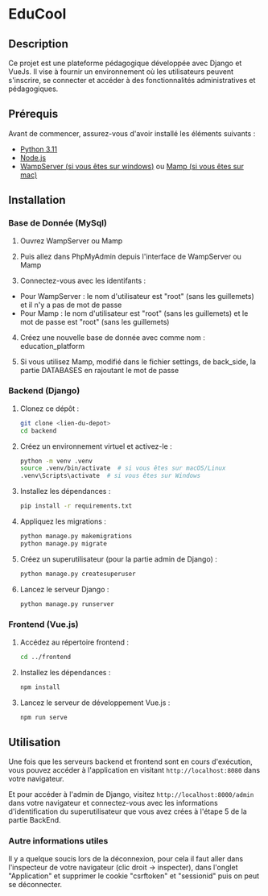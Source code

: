 # EduCool

## Description
Ce projet est une plateforme pédagogique développée avec Django et VueJs. Il vise à fournir un environnement où les utilisateurs peuvent s'inscrire, se connecter et accéder à des fonctionnalités administratives et pédagogiques.

## Prérequis
Avant de commencer, assurez-vous d'avoir installé les éléments suivants :
- [Python 3.11](https://www.python.org/downloads/)
- [Node.js](https://nodejs.org/fr/)
- [WampServer (si vous êtes sur windows)](https://wampserver.aviatechno.net/) ou [Mamp (si vous êtes sur mac)](https://www.mamp.info/en/downloads/)

## Installation

### Base de Donnée (MySql)

1. Ouvrez WampServer ou Mamp

2. Puis allez dans PhpMyAdmin depuis l'interface de WampServer ou Mamp

3. Connectez-vous avec les identifants :
- Pour WampServer : le nom d'utilisateur est "root" (sans les guillemets) et il n'y a pas de mot de passe
- Pour Mamp : le nom d'utilisateur est "root" (sans les guillemets) et le mot de passe est "root" (sans les guillemets)

4. Créez une nouvelle base de donnée avec comme nom : education_platform

5. Si vous utilisez Mamp, modifié dans le fichier settings, de back_side, la partie DATABASES en rajoutant le mot de passe

### Backend (Django)

1. Clonez ce dépôt :
   ```bash
   git clone <lien-du-depot>
   cd backend

2. Créez un environnement virtuel et activez-le :
    ```bash
    python -m venv .venv
    source .venv/bin/activate  # si vous êtes sur macOS/Linux
    .venv\Scripts\activate  # si vous êtes sur Windows

3. Installez les dépendances :
    ```bash
    pip install -r requirements.txt

4. Appliquez les migrations :
    ```bash
    python manage.py makemigrations
    python manage.py migrate

5. Créez un superutilisateur (pour la partie admin de Django) :
    ```bash
    python manage.py createsuperuser

6. Lancez le serveur Django :  
    ```bash
    python manage.py runserver

###	Frontend (Vue.js)
1. Accédez au répertoire frontend :
    ```bash
    cd ../frontend

2. Installez les dépendances :
    ```bash
    npm install

3. Lancez le serveur de développement Vue.js :
    ```bash
    npm run serve

## Utilisation
Une fois que les serveurs backend et frontend sont en cours d'exécution, vous pouvez accéder à l'application en visitant `http://localhost:8080` dans votre navigateur. 

Et pour accéder à l'admin de Django, visitez `http://localhost:8000/admin` dans votre navigateur et connectez-vous avec les informations d'identification du superutilisateur que vous avez crées à l'étape 5 de la partie BackEnd.


### Autre informations utiles
Il y a quelque soucis lors de la déconnexion, pour cela il faut aller dans l'inspecteur de votre navigateur (clic droit -> inspecter), dans l'onglet "Application" et supprimer le cookie "csrftoken" et "sessionid" puis on peut se déconnecter.
